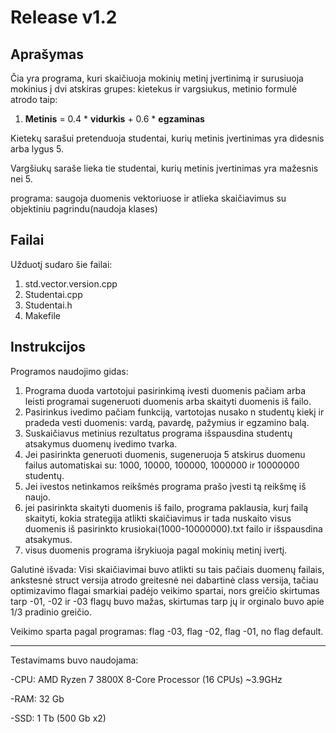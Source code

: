 # **Release v1.2**

## **Aprašymas**
Čia yra programa, kuri skaičiuoja mokinių metinį įvertinimą ir surusiuoja mokinius į dvi atskiras grupes: kietekus ir vargsiukus, metinio formulė atrodo taip:

1. **Metinis** = 0.4 * **vidurkis** + 0.6 * **egzaminas** 

Kietekų sarašui pretenduoja studentai, kurių metinis įvertinimas yra didesnis arba lygus 5.

Vargšiukų saraše lieka tie studentai, kurių metinis įvertinimas yra mažesnis nei 5.

programa: saugoja duomenis vektoriuose ir atlieka skaičiavimus su objektiniu pagrindu(naudoja klases)

## **Failai**
Užduotį sudaro šie failai:
1. std.vector.version.cpp
2. Studentai.cpp
3. Studentai.h
4. Makefile

## **Instrukcijos**
Programos naudojimo gidas:

1. Programa duoda vartotojui pasirinkimą ivesti duomenis pačiam arba leisti programai sugeneruoti duomenis arba skaityti duomenis iš failo.
2. Pasirinkus ivedimo pačiam funkciją, vartotojas nusako n studentų kiekį ir pradeda vesti duomenis: vardą, pavardę, pažymius ir egzamino balą.
3. Suskaičiavus metinius rezultatus programa išspausdina studentų atsakymus duomenų ivedimo tvarka.
4. Jei pasirinkta generuoti duomenis, sugeneruoja 5 atskirus duomenu failus automatiskai su: 1000, 10000, 100000, 1000000 ir 10000000 studentų.
5. Jei ivestos netinkamos reikšmės programa prašo įvesti tą reikšmę iš naujo.
6. jei pasirinkta skaityti duomenis iš failo, programa paklausia, kurį failą skaityti, kokia strategija atlikti skaičiavimus ir tada nuskaito visus duomenis iš pasirinkto krusiokai(1000-10000000).txt failo ir išspausdina atsakymus.
7. visus duomenis programa išrykiuoja pagal mokinių metinį ivertį.

Galutinė išvada: Visi skaičiavimai buvo atlikti su tais pačiais duomenų failais, ankstesnė struct versija atrodo greitesnė nei dabartinė class versija,
tačiau optimizavimo flagai smarkiai padėjo veikimo spartai, nors greičio skirtumas tarp -01, -02 ir -03 flagų buvo mažas, skirtumas tarp jų ir orginalo buvo apie 1/3 pradinio greičio.

Veikimo sparta pagal programas: flag -03, flag -02, flag -01, no flag default.
 
---------------------------------------------------------------------------------------------------------------------------
Testavimams buvo naudojama:

   -CPU: AMD Ryzen 7 3800X 8-Core Processor (16 CPUs) ~3.9GHz
 
   -RAM: 32 Gb
 
   -SSD: 1 Tb (500 Gb x2)


